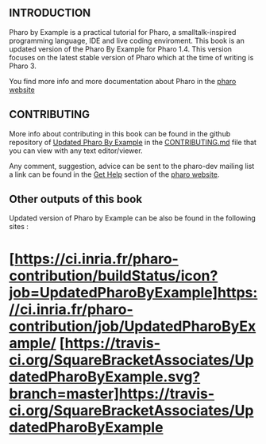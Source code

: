
INTRODUCTION
------------

Pharo by Example is a practical tutorial for Pharo, a smalltalk-inspired programming language, IDE and live coding enviroment. This book is an updated version of the Pharo By Example for Pharo 1.4. This version focuses on the latest
stable version of Pharo which at the time of writing is Pharo 3.

You find more info and more documentation about Pharo in the [pharo website](http://pharo.org/)

CONTRIBUTING
-----------
More info about contributing in this book can be found in the github repository of
[Updated Pharo By Example](https://github.com/SquareBracketAssociates/UpdatedPharoByExample)
in the [CONTRIBUTING.md](https://github.com/SquareBracketAssociates/UpdatedPharoByExample/blob/master/CONTRIBUTING.md)
file that you can view with any text editor/viewer.

Any comment, suggestion, advice can be sent to the pharo-dev mailing list a link can be found in the [Get Help](http://pharo.org/get-help) section of the [pharo website](http://pharo.org/).

Other outputs of this book
---------------------------
Updated version of Pharo by Example can be also be found in the following sites
:  

[https://ci.inria.fr/pharo-contribution/buildStatus/icon?job=UpdatedPharoByExample]https://ci.inria.fr/pharo-contribution/job/UpdatedPharoByExample/ 
[https://travis-ci.org/SquareBracketAssociates/UpdatedPharoByExample.svg?branch=master]https://travis-ci.org/SquareBracketAssociates/UpdatedPharoByExample
====================
